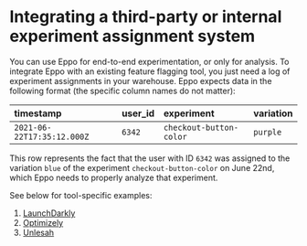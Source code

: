 # Integrating a third-party or internal experiment assignment system

You can use Eppo for end-to-end experimentation, or only for analysis. To integrate Eppo with an existing feature flagging tool, you just need a log of experiment assignments in your warehouse. Eppo expects data in the following format (the specific column names do not matter):

| timestamp | user_id | experiment | variation |
| :-- | :-- | :-- | :-- |
| `2021-06-22T17:35:12.000Z` | `6342` | `checkout-button-color` | `purple` |

This row represents the fact that the user with ID `6342` was assigned to the variation `blue` of the experiment `checkout-button-color` on June 22nd, which Eppo needs to properly analyze that
experiment.

See below for tool-specific examples:

1. [LaunchDarkly](./launch-darkly)
2. [Optimizely](./optimizely)
3. [Unlesah](./unleash)